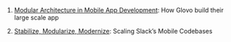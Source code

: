 1. [Modular Architecture in Mobile App Development](https://tuist.io/blog/2023/11/03/glovo/): How Glovo build their large scale app

2. [Stabilize, Modularize, Modernize](https://slack.engineering/stabilize-modularize-modernize-scaling-slacks-mobile-codebases/): Scaling Slack’s Mobile Codebases
